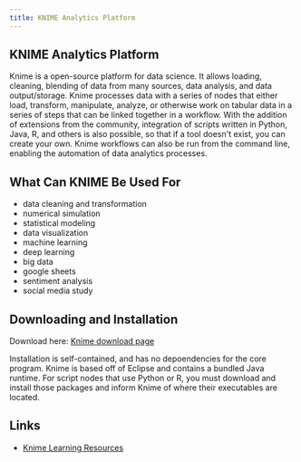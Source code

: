 ```yaml
---
title: KNIME Analytics Platform
---
```


## KNIME Analytics Platform

Knime is a open-source platform for data science. It allows loading, cleaning, blending of data from many sources, data analysis, and data output/storage. Knime processes data with a series of nodes that either load, transform, manipulate, analyze, or otherwise work on tabular data in a series of steps that can be linked together in a workflow. With the addition of extensions from the community, integration of scripts written in Python, Java, R, and others is also possible, so that if a tool doesn't exist, you can create your own. Knime workflows can also be run from the command line, enabling the automation of data analytics processes.

## What Can KNIME Be Used For

* data cleaning and transformation
* numerical simulation
* statistical modeling
* data visualization
* machine learning
* deep learning
* big data
* google sheets
* sentiment analysis
* social media study

## Downloading and Installation

Download here: [Knime download page](https://www.knime.com/downloads/download-knime)

Installation is self-contained, and has no depoendencies for the core program. Knime is based off of Eclipse and contains a bundled Java runtime. For script nodes that use Python or R, you must download and install those packages and inform Knime of where their executables are located.

## Links

* [Knime Learning Resources](https://www.knime.com/resources)